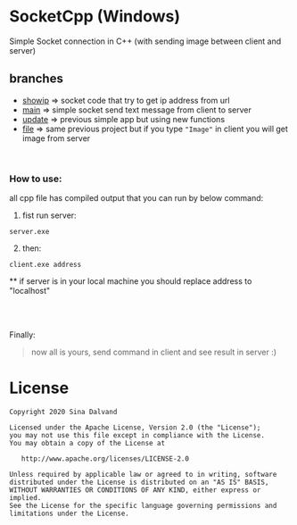 # SocketCpp (Windows)
Simple Socket connection in C++ (with sending image between client and server)

## branches
* [showip](https://github.com/sinadalvand/SocketCpp/tree/base) => socket code that try to get ip address from url
* [main](https://github.com/sinadalvand/SocketCpp/tree/file)   => simple socket send text message from client to server
* [update](https://github.com/sinadalvand/SocketCpp/tree/showip) => previous simple app but using new functions
* [file](https://github.com/sinadalvand/SocketCpp/tree/update)   => same previous project but if you type ``"Image"`` in client you will get image from server

</br>

### How to use:
all cpp file has compiled output that you can run by below command:

1. fist run server:

```
server.exe
```

2. then:

```
client.exe address
```

** if server is in your local machine you should replace address to "localhost"

</br>
</br>

Finally:

> now all is yours, send command in client and see result in server :)



# License

    Copyright 2020 Sina Dalvand

    Licensed under the Apache License, Version 2.0 (the "License");
    you may not use this file except in compliance with the License.
    You may obtain a copy of the License at

       http://www.apache.org/licenses/LICENSE-2.0

    Unless required by applicable law or agreed to in writing, software
    distributed under the License is distributed on an "AS IS" BASIS,
    WITHOUT WARRANTIES OR CONDITIONS OF ANY KIND, either express or implied.
    See the License for the specific language governing permissions and
    limitations under the License.
